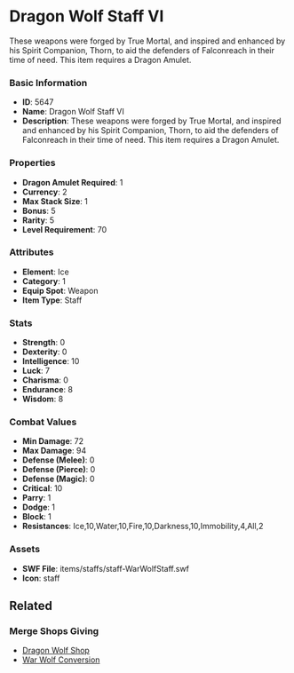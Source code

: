 # Dragon Wolf Staff VI

These weapons were forged by True Mortal, and inspired and enhanced by his Spirit Companion, Thorn, to aid the defenders of Falconreach in their time of need. This item requires a Dragon Amulet.

### Basic Information

- **ID**: 5647
- **Name**: Dragon Wolf Staff VI
- **Description**: These weapons were forged by True Mortal, and inspired and enhanced by his Spirit Companion, Thorn, to aid the defenders of Falconreach in their time of need. This item requires a Dragon Amulet.

### Properties

- **Dragon Amulet Required**: 1
- **Currency**: 2
- **Max Stack Size**: 1
- **Bonus**: 5
- **Rarity**: 5
- **Level Requirement**: 70

### Attributes

- **Element**: Ice
- **Category**: 1
- **Equip Spot**: Weapon
- **Item Type**: Staff

### Stats

- **Strength**: 0
- **Dexterity**: 0
- **Intelligence**: 10
- **Luck**: 7
- **Charisma**: 0
- **Endurance**: 8
- **Wisdom**: 8

### Combat Values

- **Min Damage**: 72
- **Max Damage**: 94
- **Defense (Melee)**: 0
- **Defense (Pierce)**: 0
- **Defense (Magic)**: 0
- **Critical**: 10
- **Parry**: 1
- **Dodge**: 1
- **Block**: 1
- **Resistances**: Ice,10,Water,10,Fire,10,Darkness,10,Immobility,4,All,2

### Assets

- **SWF File**: items/staffs/staff-WarWolfStaff.swf
- **Icon**: staff

## Related

### Merge Shops Giving

- [Dragon Wolf Shop](../merge-shops/88-dragon-wolf-shop.md)
- [War Wolf Conversion](../merge-shops/87-war-wolf-conversion.md)

